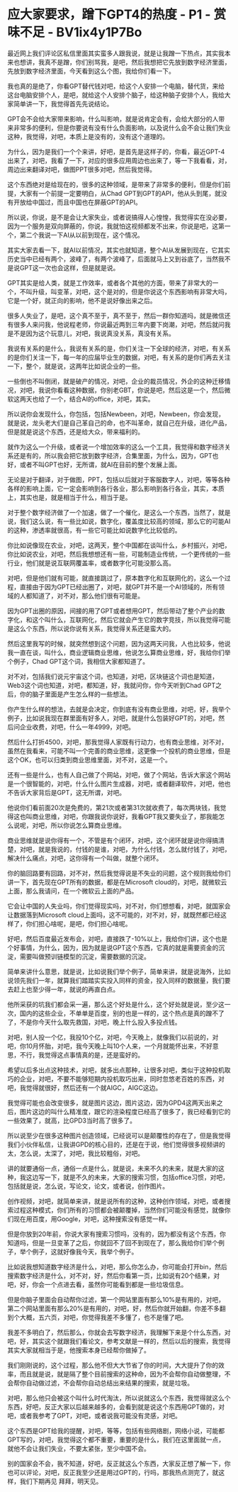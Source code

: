# 应大家要求，蹭下GPT4的热度 - P1 - 赏味不足 - BV1ix4y1P7Bo

最近网上我们评论区私信里面其实蛮多人跟我说，就是让我蹭一下热点，其实我本来也想讲，我真不是蹭，你们别骂我，是吧，然后我想把它先放到数字经济里面，先放到数字经济里面，今天看到这么个图，我给你们看一下。

我也真的是绝了，你看GPT替代钱对吧，给这个人安排一个电脑，替代货，来给这台电脑安排个人，是吧，就给这个人安排个脑子，给这种脑子安排个人，我给大家简单讲一下，我觉得首先先说结论。

GPT会不会给大家带来影响，什么叫影响，就是说肯定会有，会给大部分的人带来非常多的便利，但是你要说有没有什么负面影响，以及说什么会不会让我们失业这种，我觉得，对吧，本质上是没有的，没有这个道理的。

为什么，因为是我们一个个来讲，好吧，是首先是这样子的，你看，最近GPT-4出来了，对吧，我看了一下，对应的很多应用周边也出来了，等一下我看看，对，周边出来翻译对吧，做图PPT很多对吧，然后我觉得。

这个东西绝对是给现在的，很多的这种领域，是带来了非常多的便利，但是你们前提，大家有一个前提一定要明白，从Chad GPT到GPT的API，他从头到尾，就没有开放给中国过，而且中国也在屏蔽GPT的API。

所以说，你说，是不是会让大家失业，或者说搞得人心惶惶，我觉得实在没必要，因为一个服务是双向屏蔽的，你说，我就怕这视频都发不出来，你说是吧，这第一个，第二个我说一下AI从以前到现在，这个情况。

其实大家去看一下，就AI以前情况，其实也就知道，整个AI从发展到现在，它其实历史当中已经有两个，波峰了，有两个波峰了，后面就马上又到谷底了，当然我不是说GPT这一次也会这样，但是就是说。

GPT其实是给人类，就是工作效率，或者各个其他的方面，带来了非常大的一个，不叫升级，叫变革，对吧，这个是对的，但是你说这个东西影响有非常大吗，它是一个好，就正向的影响，他不是说好像出来之后。

很多人失业了，是吧，这个真不至于，真不至于，然后一群你知道吗，就是微信还有很多人来问我，他说程老师，你说最近两到三年内要下岗潮，对吧，然后就问我是不是因为这个玩意儿，对吧，我说真没关系，真没有关系。

我说有关系的是什么，我说有关系的是，你们关注一下全球的经济，对吧，有关系的是你们关注一下，每一年的应届毕业生的数据，对吧，有关系的是你们再去关注一下，整个，就是说，这两年比如说企业的一些。

一些倒也不叫倒闭，就是破产的情况，对吧，企业的裁员情况，外企的这种迁移情况，对吧，我说你看看这种数据，你别老GBT，你说是吧，然后这是一个，然后微软这两天也给了一个，结合AI的office，对吧，其实。

所以说你会发现什么，你包括，包括Newbeen，对吧，Newbeen，你会发现，就是说，龙头老大们是自己革自己的命，也不叫革命，就自己在升级，进化产品，但是就是说这个东西，还是给大众，带来福利的。

就作为这么一个升级，或者说一个增加效率的这么一个工具，我觉得和数字经济关系还是有的，所以我会把它放到数字经济，合集里面，为什么，因为，GPT也好，或者不叫GPT也好，无所谓，就AI在目前的整个发展上面。

无论是对于翻译，对于做图，PPT，包括以后就对于客服数字人，对吧，等等各种各样的影响上面，它一定会影响到各行各业，那么影响到各行各业，其实，本质上，其实也是，就是相当于什么，相当于是。

对于整个数字经济做了一个加速，做了一个催化，是这么一个东西，当然了，就是说，我们这么说，有一些比如说，数字化，覆盖度比较高的领域，那么它的可能AI的这种，渗透率就很高，有一些它可能比如说数字化比较低的。

你比如说像现在农业，对吧，这两天，整个中国都在谈叫什么，乡村振兴，对吧，你比如说农业，对吧，然后我想想还有一些，可能制造业传统，一个更传统的一些行业，他们就是说互联网覆盖率，或者数字化可能没那么高。

对吧，但是他们就有可能，就直接跳过了，原本数字化和互联网化的，这么一个过程，直接由于因为GPT已经出圈了，对吧，就GPT并不是一个AI领域的，所有领域的人都知道了，对不对，那么他们很有可能是。

因为GPT出圈的原因，间接的用了GPT或者想用GPT，然后带动了整个产业的数字化，和这个叫什么，互联网化，然后它就会产生它的数字竞技，所以我觉得可能是这么个东西，所以说你说有关系，我觉得关系还是蛮大的。

然后这里我写的时候，就突然想到这个问题，因为这两天问我，人也比较多，他说我一直在谈，叫什么，商业逻辑商业思维，他说怎么算商业思维，好，我给你们举个例子，Chad GPT这个词，我相信大家都知道了。

对不对，包括我们说元宇宙这个词，也知道，对吧，区块链这个词也是知道，Web3这个词也知道，对吧，都知道，好，我就问你，你今天听到Chad GPT之后，你的脑子里面是产生怎么样的一些想法。

你产生什么样的想法，去就是会决定，你到底有没有商业思维，对吧，好，我举个例子，比如说我现在群里面有好多人，对吧，就是什么包装好GPT的，对吧，然后问企业收费，对吧，什么一年4999，对吧。

然后什么打折4500，对吧，那我觉得人家既有行动力，也有商业思维，对不对，虽然在我看来，可能不叫一个完善的商业思维，这更像一个投机的商业思维，但是这个OK，也可以归类到商业思维里面，对不对，这是一个。

还有一些是什么，也有人自己做了个网站，对吧，做了个网站，告诉大家这个网站是一个很智能的，对吧，什么什么图片生成器，对吧，或者翻译软件，对吧，他也不告诉大家背后是GPT，这无所谓，对吧。

他说你们看前面20次是免费的，第21次或者第31次就收费了，每次两块钱，我觉得这也叫商业思维，对吧，你跟我说你说好，我看GPT我又要失业了，那我能怎么说呢，对吧，所以你说怎么算商业思维。

商业思维就是说你得有一个，不管是有个闭环，对吧，这个闭环就是说你得搞清楚，对吧，就是我说的，付钱的是谁，对吧，为什么付钱，怎么就付钱了，对吧，解决什么痛点，对吧，这你得有一个叫做，就整个闭环。

你的脑回路要有回路，对不对，然后我觉得说是不失业的问题，这个规则我给你们讲一下，首先现在GPT所有的数据，都是在Microsoft cloud的，对吧，就微软云上面，那么我请问，在一个微软云上面的产品。

它会让中国的人失业吗，你们觉得现实吗，对不对，你们想想看，对吧，就国家会让数据落到Microsoft cloud上面吗，这不可能的，对不对，好，就既然都已经这样了，你们担心啥呢，是吧，你们担心啥呢。

好吧，然后百度最近发布会，对吧，直接跌了-10%以上，我给你们讲，这个也是个好事情，为什么，因为，因为就是说GPT这个东西，它真的就是需要资金的沉淀，需要叫做预训链模型的沉淀，需要数据的沉淀。

简单来讲什么意思，就是说，比如说我们举个例子，简单来讲，就是说海外，比如说领先我们一年，就算我们踏踏实实投入同样的资金，投入同样的数据量，我们要去赶上也至少得一年，就说的再直白点。

他所采获的坑我们都会采一遍，那么这个好处是什么，这个好处就是说，至少这一次，国内的这些企业，不单单是百度，别的也是一样的，这个热点是真的蹭不了了，不是你今天什么取先救国，对吧，晚上什么投入多投点钱。

对吧，别人投一个亿，我投10个亿，对吧，今天晚上，就像我们以前说的，对吧，你10月怀胎，对吧，我今天晚上叫10个人来，一个月就能怀出来，不好意思，不行，我觉得这点事情真的是，还是蛮好的。

希望以后多出点这种技术，对吧，就多出点那种，让很多对吧，类似于这种投机取巧的企业，对吧，不要不能够短期内投机取巧出来，同时忽悠老百姓的东西，对吧，我觉得就很好，然后还有一个就AIGC，AIGC这边。

我觉得可能也会改变很多，就是图片这边，图片这边，因为GPD4这两天出来之后，图片这边的叫什么精准度，跟它的渲染程度已经高了很多了，我已经看到它的一些效果了，就高，比GPD3当时高了很多了。

所以说至少在很多这种图片创造领域，已经说可以是颠覆性的存在了，但是我觉得我们小伙伴私信，让我讲GPD的核心目的，还是在于说，他们觉得很多视频讲的太，怎么说，太深了，对吧，我比较粗俗，对吧。

讲的就要通俗一点，通俗一点是什么，就是说，未来不久的未来，就是大家的这种，我这边写一下，就是不久的未来，大家的搜索习惯，包括office习惯，对吧，包括就是说，怎么说，写论文，论文，或者说，创作图片。

创作视频，对吧，就简单来讲，就是说所有的这种，这种创作领域，对吧，或者搜索过程这种模式，你们所有的习惯都会被颠覆掉，当然你们可能没有感觉，就像你们现在用百度，用Google，对吧，这种搜索没有感觉一样。

但是你放到20年前，你说大家有搜索习惯吗，没有的，因为都没有这个东西，你知道吗，但是一旦变革了之后，你就回不了回不到现在了，那么我给你们举个例子，举个例子，这就好像我今天，我举个例子。

比如说我想知道数字经济是什么，对吧，那么你怎么办，你可能会打开bin，然后搜索数字经济是什么，对不对，好，然后你看第一页，比如说有20个结果，对吧，好，你会一个点进去看，虽然你可能看到都是一些垃圾信息。

但是你脑子里面会自动帮你过滤，第一个网站里面有那么10%是有用的，对吧，第二个网站里面有那么20%是有用的，对吧，好，然后你就开始翻，你差不多翻到个大概，五六页，对吧，你觉得我差不多懂了，也不是懂了吧。

我差不多明白了，然后那么，你就会去写数字经济，我理解下来是个什么东西，对吧，好，其实这个就跟我们看论文，参考文献是一样的，然后以后的搜索，我觉得其实大家就相当于是，他搜索本身已经帮你做掉了。

我们刚刚说的，这个过程，那么他不但大大节省了你的时间，大大提升了你的效率，而且就是说，就是隔了整个目前搜索的这种命，因为不会帮你自动做整理，不会帮你自动做过滤，不会帮你自动总结出来结果的搜索，就是垃圾。

对吧，那么他只会被这个叫什么时代淘汰，所以说就这么个东西，我觉得就这么个东西，好吧，反正大家以后越来越多的，会看到就是说这个东西用GPT做的，对吧，或者我参考了GPT，对吧，或者说我可能没有灵感，对吧。

这个东西是GPT给我的提醒，对吧，等等，包括有些网络剧，网络小说，可能都GPT写的，对吧，我觉得这个都不重要，重要的是什么，我们在这里面就一点，就他不会让我们失业，不要太紧张，至少中国不会。

别的国家会不会，我不知道，好吧，反正就这么个东西，大家反正想了解一下，你也可以评论，对吧，反正我至少还是用过GPT的，行吗，那我热点测完了，就这样，我们下期再见 拜拜，明天见。

